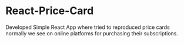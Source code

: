 # React-Price-Card

Developed Simple React App where tried to reproduced price cards normally we see on online platforms for purchasing their subscriptions.

